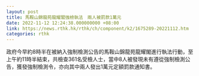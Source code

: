 ```yaml
---
layout: post
title: 馬鞍山錦龍苑龍耀閣強檢執法　兩人被罰款1萬元
date: 2022-11-12 12:24:38.000000000 +08:00
link: https://news.rthk.hk/rthk/ch/component/k2/1675289-20221112.htm
categories: rthk
---
```


政府今早約8時半在被納入強制檢測公告的馬鞍山錦龍苑龍耀閣進行執法行動，至上午約11時半結束，共檢查361名受檢人士，當中8人被發現未有遵從強制檢測公告，獲發強制檢測令，亦向其中兩人發出1萬元定額罰款通知書。
